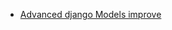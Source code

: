- [Advanced django Models improve](https://dev.to/kite/advanced-django-models-improve-your-python-development-2i6k)
